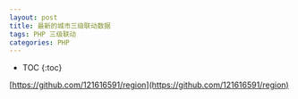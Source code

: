 ```yaml
---
layout: post
title: 最新的城市三级联动数据
tags: PHP 三级联动
categories: PHP
---
```


* TOC
{:toc}

[https://github.com/121616591/region](https://github.com/121616591/region)
